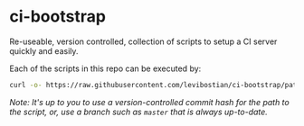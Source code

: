 # ci-bootstrap

Re-useable, version controlled, collection of scripts to setup a CI server quickly and easily. 

Each of the scripts in this repo can be executed by: 

```bash
curl -o- https://raw.githubusercontent.com/levibostian/ci-bootstrap/path/to/file.sh
```

*Note: It's up to you to use a version-controlled commit hash for the path to the script, or, use a branch such as `master` that is always up-to-date.*